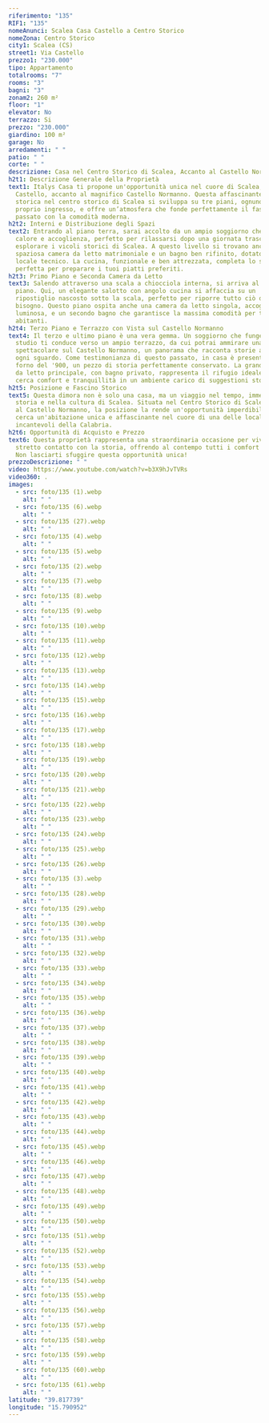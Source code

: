 ```yaml
---
riferimento: "135"
RIF1: "135"
nomeAnunci: Scalea Casa Castello a Centro Storico
nomeZona: Centro Storico
city1: Scalea (CS)
street1: Via Castello
prezzo1: "230.000"
tipo: Appartamento
totalrooms: "7"
rooms: "3"
bagni: "3"
zonam2: 260 m²
floor: "1"
elevator: No
terrazzo: Si
prezzo: "230.000"
giardino: 100 m²
garage: No
arredamenti: " "
patio: " "
corte: " "
descrizione: Casa nel Centro Storico di Scalea, Accanto al Castello Normanno
h2t1: Descrizione Generale della Proprietà
text1: Italys Casa ti propone un'opportunità unica nel cuore di Scalea, in Via
  Castello, accanto al magnifico Castello Normanno. Questa affascinante casa
  storica nel centro storico di Scalea si sviluppa su tre piani, ognuno con un
  proprio ingresso, e offre un’atmosfera che fonde perfettamente il fascino del
  passato con la comodità moderna.
h2t2: Interni e Distribuzione degli Spazi
text2: Entrando al piano terra, sarai accolto da un ampio soggiorno che emana
  calore e accoglienza, perfetto per rilassarsi dopo una giornata trascorsa a
  esplorare i vicoli storici di Scalea. A questo livello si trovano anche una
  spaziosa camera da letto matrimoniale e un bagno ben rifinito, dotato di un
  locale tecnico. La cucina, funzionale e ben attrezzata, completa lo spazio,
  perfetta per preparare i tuoi piatti preferiti.
h2t3: Primo Piano e Seconda Camera da Letto
text3: Salendo attraverso una scala a chiocciola interna, si arriva al primo
  piano. Qui, un elegante salotto con angolo cucina si affaccia su un
  ripostiglio nascosto sotto la scala, perfetto per riporre tutto ciò di cui hai
  bisogno. Questo piano ospita anche una camera da letto singola, accogliente e
  luminosa, e un secondo bagno che garantisce la massima comodità per tutti gli
  abitanti.
h2t4: Terzo Piano e Terrazzo con Vista sul Castello Normanno
text4: Il terzo e ultimo piano è una vera gemma. Un soggiorno che funge anche da
  studio ti conduce verso un ampio terrazzo, da cui potrai ammirare una vista
  spettacolare sul Castello Normanno, un panorama che racconta storie antiche ad
  ogni sguardo. Come testimonianza di questo passato, in casa è presente un
  forno del '900, un pezzo di storia perfettamente conservato. La grande camera
  da letto principale, con bagno privato, rappresenta il rifugio ideale per chi
  cerca comfort e tranquillità in un ambiente carico di suggestioni storiche.
h2t5: Posizione e Fascino Storico
text5: Questa dimora non è solo una casa, ma un viaggio nel tempo, immersa nella
  storia e nella cultura di Scalea. Situata nel Centro Storico di Scalea accanto
  al Castello Normanno, la posizione la rende un'opportunità imperdibile per chi
  cerca un'abitazione unica e affascinante nel cuore di una delle località più
  incantevoli della Calabria.
h2t6: Opportunità di Acquisto e Prezzo
text6: Questa proprietà rappresenta una straordinaria occasione per vivere a
  stretto contatto con la storia, offrendo al contempo tutti i comfort moderni.
  Non lasciarti sfuggire questa opportunità unica!
prezzoDescrizione: " "
video: https://www.youtube.com/watch?v=b3X9hJvTVRs
video360: .
images:
  - src: foto/135 (1).webp
    alt: " "
  - src: foto/135 (6).webp
    alt: " "
  - src: foto/135 (27).webp
    alt: " "
  - src: foto/135 (4).webp
    alt: " "
  - src: foto/135 (5).webp
    alt: " "
  - src: foto/135 (2).webp
    alt: " "
  - src: foto/135 (7).webp
    alt: " "
  - src: foto/135 (8).webp
    alt: " "
  - src: foto/135 (9).webp
    alt: " "
  - src: foto/135 (10).webp
    alt: " "
  - src: foto/135 (11).webp
    alt: " "
  - src: foto/135 (12).webp
    alt: " "
  - src: foto/135 (13).webp
    alt: " "
  - src: foto/135 (14).webp
    alt: " "
  - src: foto/135 (15).webp
    alt: " "
  - src: foto/135 (16).webp
    alt: " "
  - src: foto/135 (17).webp
    alt: " "
  - src: foto/135 (18).webp
    alt: " "
  - src: foto/135 (19).webp
    alt: " "
  - src: foto/135 (20).webp
    alt: " "
  - src: foto/135 (21).webp
    alt: " "
  - src: foto/135 (22).webp
    alt: " "
  - src: foto/135 (23).webp
    alt: " "
  - src: foto/135 (24).webp
    alt: " "
  - src: foto/135 (25).webp
    alt: " "
  - src: foto/135 (26).webp
    alt: " "
  - src: foto/135 (3).webp
    alt: " "
  - src: foto/135 (28).webp
    alt: " "
  - src: foto/135 (29).webp
    alt: " "
  - src: foto/135 (30).webp
    alt: " "
  - src: foto/135 (31).webp
    alt: " "
  - src: foto/135 (32).webp
    alt: " "
  - src: foto/135 (33).webp
    alt: " "
  - src: foto/135 (34).webp
    alt: " "
  - src: foto/135 (35).webp
    alt: " "
  - src: foto/135 (36).webp
    alt: " "
  - src: foto/135 (37).webp
    alt: " "
  - src: foto/135 (38).webp
    alt: " "
  - src: foto/135 (39).webp
    alt: " "
  - src: foto/135 (40).webp
    alt: " "
  - src: foto/135 (41).webp
    alt: " "
  - src: foto/135 (42).webp
    alt: " "
  - src: foto/135 (43).webp
    alt: " "
  - src: foto/135 (44).webp
    alt: " "
  - src: foto/135 (45).webp
    alt: " "
  - src: foto/135 (46).webp
    alt: " "
  - src: foto/135 (47).webp
    alt: " "
  - src: foto/135 (48).webp
    alt: " "
  - src: foto/135 (49).webp
    alt: " "
  - src: foto/135 (50).webp
    alt: " "
  - src: foto/135 (51).webp
    alt: " "
  - src: foto/135 (52).webp
    alt: " "
  - src: foto/135 (53).webp
    alt: " "
  - src: foto/135 (54).webp
    alt: " "
  - src: foto/135 (55).webp
    alt: " "
  - src: foto/135 (56).webp
    alt: " "
  - src: foto/135 (57).webp
    alt: " "
  - src: foto/135 (58).webp
    alt: " "
  - src: foto/135 (59).webp
    alt: " "
  - src: foto/135 (60).webp
    alt: " "
  - src: foto/135 (61).webp
    alt: " "
latitude: "39.817739"
longitude: "15.790952"
---
```

